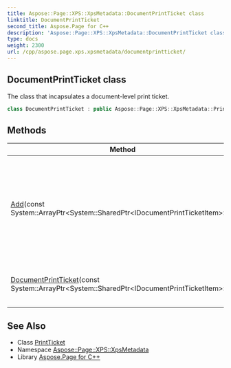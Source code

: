 ```yaml
---
title: Aspose::Page::XPS::XpsMetadata::DocumentPrintTicket class
linktitle: DocumentPrintTicket
second_title: Aspose.Page for C++
description: 'Aspose::Page::XPS::XpsMetadata::DocumentPrintTicket class. The class that incapsulates a document-level print ticket in C++.'
type: docs
weight: 2300
url: /cpp/aspose.page.xps.xpsmetadata/documentprintticket/
---
```

## DocumentPrintTicket class


The class that incapsulates a document-level print ticket.

```cpp
class DocumentPrintTicket : public Aspose::Page::XPS::XpsMetadata::PrintTicket
```

## Methods

| Method | Description |
| --- | --- |
| [Add](./add/)(const System::ArrayPtr\<System::SharedPtr\<IDocumentPrintTicketItem\>\>\&) | Adds an array of items to the end of this [PrintTicket](../printticket/) item list. Each one may be a [Feature](../feature/), an [Option](../option/) or a [Property](../property/) instance. |
| [DocumentPrintTicket](./documentprintticket/)(const System::ArrayPtr\<System::SharedPtr\<IDocumentPrintTicketItem\>\>\&) | Creates a document-level print ticket instance. |
## See Also

* Class [PrintTicket](../printticket/)
* Namespace [Aspose::Page::XPS::XpsMetadata](../)
* Library [Aspose.Page for C++](../../)

